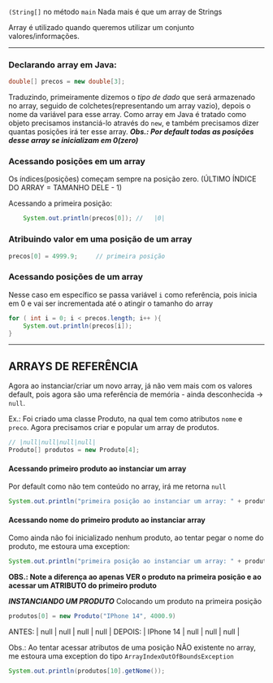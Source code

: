 `(String[]` no método `main`
Nada mais é que um array de Strings

Array é utilizado quando queremos utilizar um conjunto valores/informações.

---
### Declarando array em Java:
```java
double[] precos = new double[3];
```
Traduzindo, primeiramente dizemos o _tipo de dado_ que será armazenado no array, seguido de colchetes(representando um array vazio), depois o nome da variável para esse array. Como array em Java é tratado como objeto precisamos instanciá-lo através do `new`, e também precisamos dizer quantas posições irá ter esse array.
_**Obs.: Por default todas as posições desse array se inicializam em 0(zero)**_

### Acessando posições em um array
Os índices(posições) começam sempre na posição zero.
(ÚLTIMO ÍNDICE DO ARRAY = TAMANHO DELE - 1)

Acessando a primeira posição:
```java
	System.out.println(precos[0]); //   |0|
```

### Atribuindo valor em uma posição de um array
```java
precos[0] = 4999.9;     // primeira posição
```

### Acessando posições de um array
Nesse caso em específico se passa variável `i` como referência, pois inicia em 0 e vai ser incrementada até o atingir o tamanho do array
```java
for ( int i = 0; i < precos.length; i++ ){  
    System.out.println(precos[i]);
}
```

---
## ARRAYS DE REFERÊNCIA
Agora ao instanciar/criar um novo array, já não vem mais com os valores default, pois agora são uma referência de memória - ainda desconhecida -> `null`.

Ex.: Foi criado uma classe Produto, na qual tem como atributos `nome` e `preco`. Agora precisamos criar e popular um array de produtos.

```java
// |null|null|null|null|
Produto[] produtos = new Produto[4];
```

#### Acessando primeiro produto ao instanciar um array
Por default como não tem conteúdo no array, irá me retorna `null`

```java
System.out.println("primeira posição ao instanciar um array: " + produtos[0]); // null
```

#### Acessando nome do primeiro produto ao instanciar array
Como ainda não foi inicializado nenhum produto, ao tentar pegar o nome do produto, me estoura uma exception:

```java
System.out.println("primeira posição ao instanciar um array: " + produtos[0].getNome()); // NullPointerException
```

**OBS.: Note a diferença ao apenas VER o produto na primeira posição e ao acessar um ATRIBUTO do primeiro produto**

_**INSTANCIANDO UM PRODUTO**_
Colocando um produto na primeira posição
```java
produtos[0] = new Produto("IPhone 14", 4000.9)
```

ANTES: | null | null | null | null |
DEPOIS: | IPhone 14 | null | null | null |

Obs.:
Ao tentar acessar atributos de uma posição NÃO existente no array, me estoura uma exception do tipo `ArrayIndexOutOfBoundsException`
```java
System.out.println(produtos[10].getNome());
```
